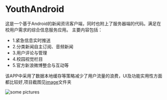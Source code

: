 YouthAndroid
============

这是一个基于Android的新闻资讯客户端，同时也附上了服务器端的代码。满足在校用户需求的综合信息服务应用。
主要内容包括：
<ul>
<li>1.紧急信息实时推送</li>
<li>2.分类新闻自主订阅、音频新闻</li>
<li>3.用户评论与管理</li>
<li>4.校园视觉栏目</li>
<li>5.官方新浪微博整合与互动等</li>
</ul>
该APP中采用了数据本地缓存等策略减少了用户流量的浪费，UI及功能实用性方面都比较好,项目截图见<a href="https://github.com/zhibzeng/YouthAndroid/blob/master/image/">image</a>文件夹
<p>
<img src="https://github.com/zhibzeng/YouthAndroid/blob/master/image/prepic.jpg?raw=true" alt="some pictures"/>
</p>


